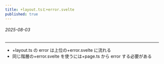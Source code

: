 ```yaml
---
title: +layout.tsと+error.svelte
published: true
---
```


###### 2025-08-03

---

- +layout.ts の error は上位の+error.svelte に流れる
- 同じ階層の+error.svelte を使うには+page.ts から error する必要がある
